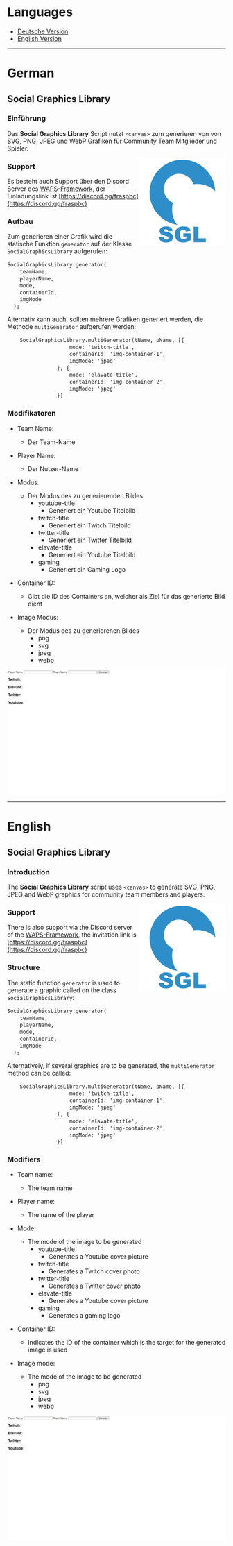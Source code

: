 # Languages

- [Deutsche Version](#german)
- [English Version](#english)

--------------------------------------------------------------------------------------------------------

# German

## Social Graphics Library

### Einführung

Das **Social Graphics Library** Script nutzt `<canvas>`
zum generieren von von SVG, PNG, JPEG und WebP Grafiken für Community Team Mitglieder und Spieler.

<img src="assets/sgl.png" alt="Logo" width="200px" height="auto" align="right" position="absolute">

### Support

Es besteht auch Support über den Discord Server des [WAPS-Framework](https://waps-framework.info), der Einladungslink ist [https://discord.gg/fraspbc](https://discord.gg/fraspbc)

### Aufbau

Zum generieren einer Grafik wird die statische Funktion `generator`
auf der Klasse `SocialGraphicsLibrary` aufgerufen:

    SocialGraphicsLibrary.generator(
        teamName,
        playerName,
        mode,
        containerId,
        imgMode
      );

Alternativ kann auch, sollten mehrere Grafiken generiert werden, die Methode `multiGenerator` aufgerufen werden:

        SocialGraphicsLibrary.multiGenerator(tName, pName, [{
                        mode: 'twitch-title',
                        containerId: 'img-container-1',
                        imgMode: 'jpeg'
                    }, {
                        mode: 'elavate-title',
                        containerId: 'img-container-2',
                        imgMode: 'jpeg'
                    }]

### Modifikatoren

* Team Name:
  * Der Team-Name
* Player Name:
  * Der Nutzer-Name
* Modus:
  * Der Modus des zu generierenden Bildes
    * youtube-title
      * Generiert ein Youtube Titelbild
    * twitch-title
      * Generiert ein Twitch Titelbild
    * twitter-title
      * Generiert ein Twitter Titelbild
    * elavate-title
      * Generiert ein Youtube Titelbild
    * gaming
      * Generiert ein Gaming Logo

* Container ID:
  * Gibt die ID des Containers an, welcher als Ziel für
      das generierte Bild dient

* Image Modus:
  * Der Modus des zu generierenen Bildes
    * png
    * svg
    * jpeg
    * webp

![Example Gif](./assets/Demo.gif)

----------------------------------------------------------------------------------------------------------

# English

## Social Graphics Library

### Introduction

The **Social Graphics Library** script uses `<canvas>`
to generate SVG, PNG, JPEG and WebP graphics for community team members and players.

<img src="assets/sgl.png" alt="Logo" width="200px" height="auto" align="right" position="absolute">

### Support

There is also support via the Discord server of the [WAPS-Framework](https://waps-framework.info), the invitation link is [https://discord.gg/fraspbc](https://discord.gg/fraspbc)

### Structure

The static function `generator` is used to generate a graphic
called on the class `SocialGraphicsLibrary`:

    SocialGraphicsLibrary.generator(
        teamName,
        playerName,
        mode,
        containerId,
        imgMode
      );

Alternatively, if several graphics are to be generated, the `multiGenerator` method can be called:

        SocialGraphicsLibrary.multiGenerator(tName, pName, [{
                        mode: 'twitch-title',
                        containerId: 'img-container-1',
                        imgMode: 'jpeg'
                    }, {
                        mode: 'elavate-title',
                        containerId: 'img-container-2',
                        imgMode: 'jpeg'
                    }]

### Modifiers

* Team name:
  * The team name
* Player name:
  * The name of the player
* Mode:
   * The mode of the image to be generated
     * youtube-title
       * Generates a Youtube cover picture
     * twitch-title
       * Generates a Twitch cover photo
     * twitter-title
       * Generates a Twitter cover photo
     * elavate-title
       * Generates a Youtube cover picture
     * gaming
       * Generates a gaming logo

* Container ID:
   * Indicates the ID of the container which is the target for
       the generated image is used

* Image mode:
   * The mode of the image to be generated
     * png
     * svg
     * jpeg
     * webp

![Example Gif](./assets/Demo.gif)

